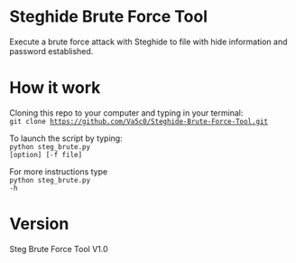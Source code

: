 # Steghide Brute Force Tool
Execute a brute force attack with Steghide to file with hide information and password established.

# How it work
Cloning this repo to your computer and typing in your terminal:<br/>
<code>git clone https://github.com/Va5c0/Steghide-Brute-Force-Tool.git</code>

To launch the script by typing:<br/>
<code>python steg_brute.py [option] [-f file]</code>

For more instructions type<br/>
<code>python steg_brute.py -h</code>

# Version
Steg Brute Force Tool V1.0
